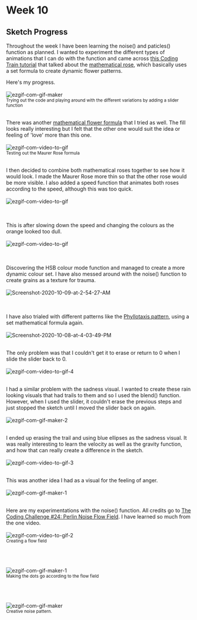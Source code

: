 # Week 10
## Sketch Progress

Throughout the week I have been learning the noise() and paticles() function as planned. I wanted to experiment the different types of animations that I can do with the function and came across [this Coding Train tutorial](https://www.youtube.com/watch?v=f5QBExMNB1I&t=369s) that talked about the [mathematical rose](https://en.wikipedia.org/wiki/Rose_(mathematics)), which basically uses a set formula to create dynamic flower patterns.

Here's my progress.
<br /> <br /> 
<img src="https://i.ibb.co/xMLSVh1/ezgif-com-gif-maker.gif" alt="ezgif-com-gif-maker" border="0"><br /> 
<sub> Trying out the code and playing around with the different variations by adding a slider function </sub>
<br /> <br /> 

There was another [mathematical flower formula](https://en.wikipedia.org/wiki/Maurer_rose) that I tried as well. The fill looks really interesting but I felt that the other one would suit the idea or feeling of 'love' more than this one.
<br /> <br /> 
<img src="https://i.ibb.co/zhmjPMz/ezgif-com-video-to-gif.gif" alt="ezgif-com-video-to-gif" border="0"><br /> 
<sub> Testing out the Maurer Rose formula </sub>
<br /> <br /> 

I then decided to combine both mathematical roses together to see how it would look. I made the Maurer Rose more thin so that the other rose would be more visible. I also added a speed function that animates both roses according to the speed, although this was too quick.
<br /> <br /> 
<img src="https://i.ibb.co/kh1wbXG/ezgif-com-video-to-gif.gif" alt="ezgif-com-video-to-gif" border="0">             
<br /> <br /> 

This is after slowing down the speed and changing the colours as the orange looked too dull.
<br /> <br /> 
<img src="https://i.ibb.co/7kW8VN1/ezgif-com-video-to-gif.gif" alt="ezgif-com-video-to-gif" border="0">                      
<br /> <br /> 

Discovering the HSB colour mode function and managed to create a more dynamic colour set. I have also messed around with the noise() function to create grains as a texture for trauma.
<br /> <br /> 
<img src="https://i.ibb.co/nR97Z9S/Screenshot-2020-10-09-at-2-54-27-AM.png" alt="Screenshot-2020-10-09-at-2-54-27-AM" border="0">                      
<br /> <br /> 

I have also trialed with different patterns like the [Phyllotaxis pattern](http://algorithmicbotany.org/papers/abop/abop-ch4.pdf), using a set mathematical formula again.
<br /> <br /> 
<img src="https://i.ibb.co/mN2cS6X/Screenshot-2020-10-08-at-4-03-49-PM.png" alt="Screenshot-2020-10-08-at-4-03-49-PM" border="0">
<br /> <br /> 

The only problem was that I couldn't get it to erase or return to 0 when I slide the slider back to 0. 
<br /> <br /> 
<img src="https://i.ibb.co/ZKPM68p/ezgif-com-video-to-gif-4.gif" alt="ezgif-com-video-to-gif-4" border="0">
<br /> <br /> 


I had a similar problem with the sadness visual. I wanted to create these rain looking visuals that had trails to them and so I used the blend() function. However, when I used the slider, it couldn't erase the previous steps and just stopped the sketch until I moved the slider back on again.
<br /> <br /> 
<img src="https://i.ibb.co/LzKJPp4/ezgif-com-gif-maker-2.gif" alt="ezgif-com-gif-maker-2" border="0">
<br /> <br /> 

I ended up erasing the trail and using blue ellipses as the sadness visual. It was really interesting to learn the velocity as well as the gravity function, and how that can really create a difference in the sketch.
<br /> <br /> 
<img src="https://i.ibb.co/4Jzybs8/ezgif-com-video-to-gif-3.gif" alt="ezgif-com-video-to-gif-3" border="0">
<br /> <br /> 


This was another idea I had as a visual for the feeling of anger.
<br /> <br /> 
<img src="https://i.ibb.co/fvbh76c/ezgif-com-gif-maker-1.gif" alt="ezgif-com-gif-maker-1" border="0">
<br /> <br /> 

Here are my experimentations with the noise() function. All credits go to [The Coding Challenge #24: Perlin Noise Flow Field](https://www.youtube.com/watch?v=BjoM9oKOAKY). I have learned so much from the one video. 
<br /> <br /> 
<img src="https://i.ibb.co/w0y8TRq/ezgif-com-video-to-gif-2.gif" alt="ezgif-com-video-to-gif-2" border="0"><br /> 
<sub> Creating a flow field </sub>
<br /> <br /> 

<br /> <br /> 
<img src="https://i.ibb.co/Hp3sz4Q/ezgif-com-gif-maker-1.gif" alt="ezgif-com-gif-maker-1" border="0"><br /> 
<sub> Making the dots go according to the flow field </sub>
<br /> <br /> 

<br /> <br /> 
<img src="https://i.ibb.co/nsJvDLV/ezgif-com-gif-maker.gif" alt="ezgif-com-gif-maker" border="0"><br /> 
<sub> Creative noise pattern. </sub>
<br /> <br /> 
